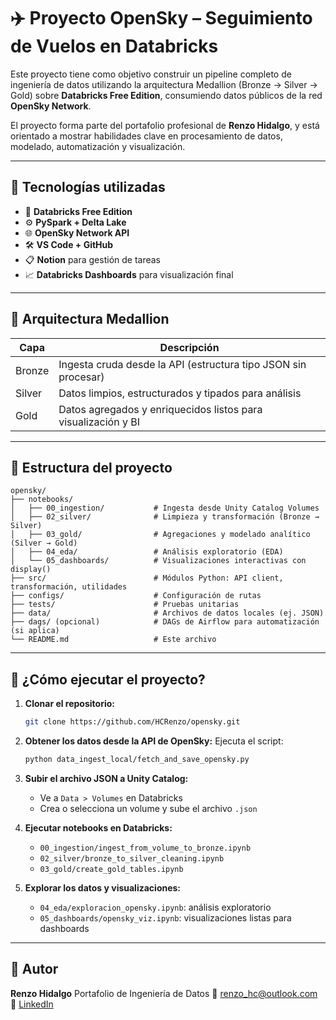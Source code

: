 # ✈️ Proyecto OpenSky – Seguimiento de Vuelos en Databricks

Este proyecto tiene como objetivo construir un pipeline completo de ingeniería de datos utilizando la arquitectura Medallion (Bronze → Silver → Gold) sobre **Databricks Free Edition**, consumiendo datos públicos de la red **OpenSky Network**.

El proyecto forma parte del portafolio profesional de **Renzo Hidalgo**, y está orientado a mostrar habilidades clave en procesamiento de datos, modelado, automatización y visualización.

---

## 🧰 Tecnologías utilizadas

- 🔷 **Databricks Free Edition**
- ⚙️ **PySpark + Delta Lake**
- 🌐 **OpenSky Network API**
- 🛠️ **VS Code + GitHub**
- 📋 **Notion** para gestión de tareas
- 📈 **Databricks Dashboards** para visualización final

---

## 🧱 Arquitectura Medallion

| Capa   | Descripción                                                        |
|--------|--------------------------------------------------------------------|
| Bronze | Ingesta cruda desde la API (estructura tipo JSON sin procesar)    |
| Silver | Datos limpios, estructurados y tipados para análisis               |
| Gold   | Datos agregados y enriquecidos listos para visualización y BI     |

---

## 📂 Estructura del proyecto

```
opensky/
├── notebooks/
│   ├── 00_ingestion/           # Ingesta desde Unity Catalog Volumes
│   ├── 02_silver/              # Limpieza y transformación (Bronze → Silver)
│   ├── 03_gold/                # Agregaciones y modelado analítico (Silver → Gold)
│   ├── 04_eda/                 # Análisis exploratorio (EDA)
│   └── 05_dashboards/          # Visualizaciones interactivas con display()
├── src/                        # Módulos Python: API client, transformación, utilidades
├── configs/                    # Configuración de rutas
├── tests/                      # Pruebas unitarias
├── data/                       # Archivos de datos locales (ej. JSON)
├── dags/ (opcional)            # DAGs de Airflow para automatización (si aplica)
└── README.md                   # Este archivo
```

---

## 🚀 ¿Cómo ejecutar el proyecto?

1. **Clonar el repositorio:**

   ```bash
   git clone https://github.com/HCRenzo/opensky.git
   ```

2. **Obtener los datos desde la API de OpenSky:**
   Ejecuta el script:

   ```bash
   python data_ingest_local/fetch_and_save_opensky.py
   ```

3. **Subir el archivo JSON a Unity Catalog:**

   * Ve a `Data > Volumes` en Databricks
   * Crea o selecciona un volume y sube el archivo `.json`

4. **Ejecutar notebooks en Databricks:**

   * `00_ingestion/ingest_from_volume_to_bronze.ipynb`
   * `02_silver/bronze_to_silver_cleaning.ipynb`
   * `03_gold/create_gold_tables.ipynb`

5. **Explorar los datos y visualizaciones:**

   * `04_eda/exploracion_opensky.ipynb`: análisis exploratorio
   * `05_dashboards/opensky_viz.ipynb`: visualizaciones listas para dashboards

---

## 👤 Autor

**Renzo Hidalgo**
Portafolio de Ingeniería de Datos
📧 [renzo\_hc@outlook.com](mailto:renzo_hc@outlook.com)
🔗 [LinkedIn](https://www.linkedin.com/in/rhidalgoca/)
